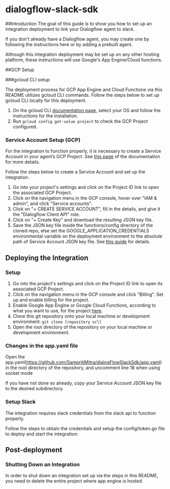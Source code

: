 # dialogflow-slack-sdk

##Introduction
The goal of this guide is to show you how to set up an integration deployment to link your Dialogflow agent to slack.

If you don't already have a Dialogflow agent, you may create one by following the instructions here or by adding a prebuilt agent.

Although this integration deployment may be set up on any other hosting platform, these instructions will use Google's App Engine/Cloud functions.

##GCP Setup

###gcloud CLI setup

The deployment process for GCP App Engine and Cloud Functions via this README utilizes gcloud CLI commands. Follow the steps below to set up gcloud CLI locally for this deployment.

1. On the gcloud CLI [documentation page](https://cloud.google.com/sdk/docs/quickstarts), select your OS and follow the instructions for the installation.
2. Run ``gcloud config get-value project`` to check the GCP Project configured.

### Service Account Setup (GCP)

For the integration to function properly, it is necessary to create a Service Account in your agent’s GCP Project. See [this page](https://cloud.google.com/dialogflow/docs/quick/setup#sa-create) of the documentation for more details.

Follow the steps below to create a Service Account and set up the integration.

1. Go into your project's settings and click on the Project ID link to open the associated GCP Project.
2. Click on the navigation menu in the GCP console, hover over "IAM & admin", and click "Service accounts".
3. Click on "+ CREATE SERVICE ACCOUNT", fill in the details, and give it the "Dialogflow Client API" role.
4. Click on "+ Create Key" and download the resulting JSON key file.
5. Save the JSON key file inside the functions/config directory of the cloned repo, else set the GOOGLE_APPLICATION_CREDENTIALS environmental variable on the deployment environment to the absolute path of Service Account JSON key file.
   See [this guide](https://cloud.google.com/dialogflow/docs/quick/setup#auth) for details.

## Deploying the Integration

### Setup

1. Go into the project's settings and click on the Project ID link to open its associated GCP Project.
2. Click on the navigation menu in the GCP console and click "Billing". Set up and enable billing for the project.
3. Enable Google App Engine or Google Cloud Functions, according to what you want to use, for the project
   [here](https://console.cloud.google.com/flows/enableapi?apiid=cloudbuild.googleapis.com,run.googleapis.com).
4. Clone this git repository onto your local machine or development environment:
   `git clone [repository url]`
5. Open the root directory of the repository on your local machine or development environment.

### Changes in the app.yaml file

Open the app.yaml(https://github.com/SampritiMitra/dialogFlowSlackSdk/app.yaml) in the root directory of the repository, and uncomment line 18 when using socket mode

If you have not done so already, copy your Service Account JSON key file to the desired subdirectory.

### Setup Slack

The integration requires slack credentials from the slack api to function properly.

Follow the steps to obtain the credentials and setup the config/token.go file to deploy and start the integration:

## Post-deployment

### Shutting Down an Integration

In order to shut down an integration set up via the steps in this README, you need to delete the entire project where app engine is hosted.